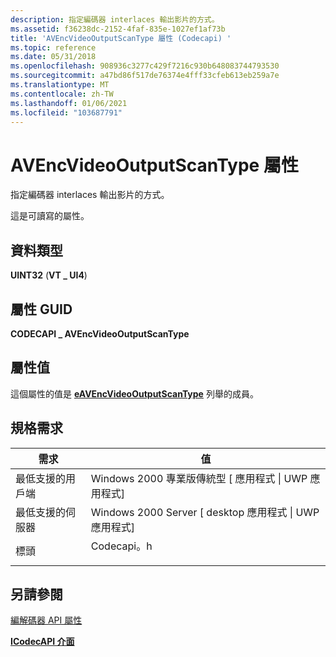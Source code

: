 ```yaml
---
description: 指定編碼器 interlaces 輸出影片的方式。
ms.assetid: f36238dc-2152-4faf-835e-1027ef1af73b
title: 'AVEncVideoOutputScanType 屬性 (Codecapi) '
ms.topic: reference
ms.date: 05/31/2018
ms.openlocfilehash: 908936c3277c429f7216c930b648083744793530
ms.sourcegitcommit: a47bd86f517de76374e4fff33cfeb613eb259a7e
ms.translationtype: MT
ms.contentlocale: zh-TW
ms.lasthandoff: 01/06/2021
ms.locfileid: "103687791"
---
```

# <a name="avencvideooutputscantype-property"></a>AVEncVideoOutputScanType 屬性

指定編碼器 interlaces 輸出影片的方式。

這是可讀寫的屬性。

## <a name="data-type"></a>資料類型

**UINT32** (**VT \_ UI4**) 

## <a name="property-guid"></a>屬性 GUID

**CODECAPI \_ AVEncVideoOutputScanType**

## <a name="property-value"></a>屬性值

這個屬性的值是 [**eAVEncVideoOutputScanType**](/windows/win32/api/codecapi/ne-codecapi-eavencvideooutputscantype) 列舉的成員。

## <a name="requirements"></a>規格需求



| 需求 | 值 |
|-------------------------------------|---------------------------------------------------------------------------------------|
| 最低支援的用戶端<br/> | Windows 2000 專業版傳統型 \[ 應用程式 \| UWP 應用程式\]<br/>                     |
| 最低支援的伺服器<br/> | Windows 2000 Server \[ desktop 應用程式 \| UWP 應用程式\]<br/>                           |
| 標頭<br/>                   | <dl> <dt>Codecapi。h</dt> </dl> |



## <a name="see-also"></a>另請參閱

<dl> <dt>

[編解碼器 API 屬性](codec-api-properties.md)
</dt> <dt>

[**ICodecAPI 介面**](/windows/desktop/api/Strmif/nn-strmif-icodecapi)
</dt> </dl>

 

